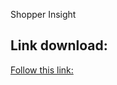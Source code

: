 Shopper Insight

## Link download:
[Follow this link:](https://drive.google.com/file/d/128QVy1jYx3wbe0kw8luwriwb2-hn_3RW/view?usp=sharing)
